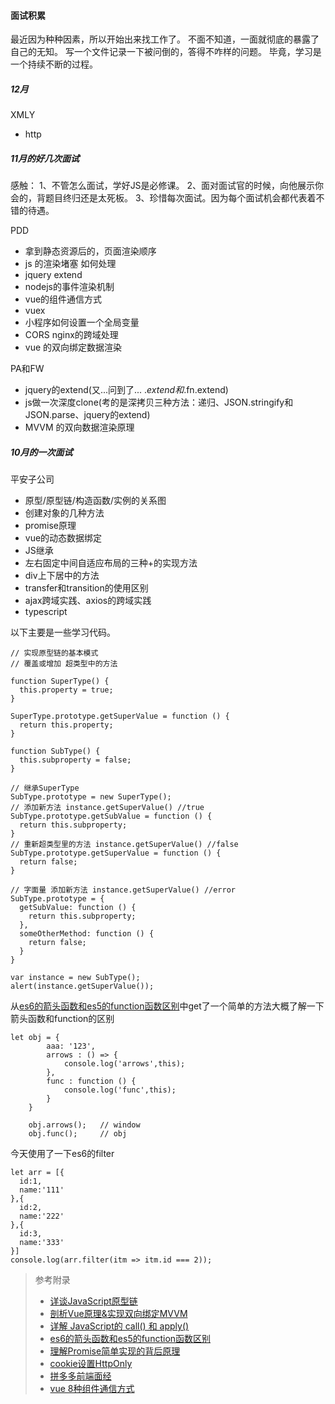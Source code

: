 #### 面试积累

最近因为种种因素，所以开始出来找工作了。
不面不知道，一面就彻底的暴露了自己的无知。
写一个文件记录一下被问倒的，答得不咋样的问题。
毕竟，学习是一个持续不断的过程。

##### 12月

XMLY
+ http

##### 11月的好几次面试

感触：
1、不管怎么面试，学好JS是必修课。
2、面对面试官的时候，向他展示你会的，背题目终归还是太死板。
3、珍惜每次面试。因为每个面试机会都代表着不错的待遇。

PDD
+ 拿到静态资源后的，页面渲染顺序
+ js 的渲染堵塞 如何处理
+ jquery extend
+ nodejs的事件渲染机制
+ vue的组件通信方式
+ vuex
+ 小程序如何设置一个全局变量
+ CORS nginx的跨域处理
+ vue 的双向绑定数据渲染

PA和FW
+ jquery的extend(又...问到了... $.extend和$.fn.extend)
+ js做一次深度clone(考的是深拷贝三种方法：递归、JSON.stringify和JSON.parse、jquery的extend)
+ MVVM 的双向数据渲染原理

##### 10月的一次面试

平安子公司
+ 原型/原型链/构造函数/实例的关系图
+ 创建对象的几种方法
+ promise原理
+ vue的动态数据绑定
+ JS继承
+ 左右固定中间自适应布局的三种+的实现方法
+ div上下居中的方法
+ transfer和transition的使用区别
+ ajax跨域实践、axios的跨域实践
+ typescript

以下主要是一些学习代码。
```
// 实现原型链的基本模式
// 覆盖或增加 超类型中的方法

function SuperType() {
  this.property = true;
}

SuperType.prototype.getSuperValue = function () {
  return this.property;
}

function SubType() {
  this.subproperty = false;
}

// 继承SuperType
SubType.prototype = new SuperType();
// 添加新方法 instance.getSuperValue() //true
SubType.prototype.getSubValue = function () {
  return this.subproperty;
}
// 重新超类型里的方法 instance.getSuperValue() //false
SubType.prototype.getSuperValue = function () {
  return false;
}

// 字面量 添加新方法 instance.getSuperValue() //error
SubType.prototype = {
  getSubValue: function () {
    return this.subproperty;
  },
  someOtherMethod: function () {
    return false;
  }
}

var instance = new SubType();
alert(instance.getSuperValue());

```
从[es6的箭头函数和es5的function函数区别](https://blog.csdn.net/guxiansheng1991/article/details/80009144)中get了一个简单的方法大概了解一下箭头函数和function的区别
```
let obj = {
        aaa: '123',
        arrows : () => {
            console.log('arrows',this);
        },
        func : function () {
            console.log('func',this);
        }
    }

    obj.arrows();   // window
    obj.func();     // obj
```

今天使用了一下es6的filter

```
let arr = [{
  id:1,
  name:'111'
},{
  id:2,
  name:'222'
},{
  id:3,
  name:'333'
}]
console.log(arr.filter(itm => itm.id === 2));
```
>
> 参考附录
> + [详谈JavaScript原型链](https://www.cnblogs.com/chengzp/p/prototype.html)
> + [剖析Vue原理&实现双向绑定MVVM](https://segmentfault.com/a/1190000006599500)
> + [详解 JavaScript的 call() 和 apply()](https://www.cnblogs.com/qiaojie/p/5746688.html)
> + [es6的箭头函数和es5的function函数区别](https://blog.csdn.net/guxiansheng1991/article/details/80009144)
> + [理解Promise简单实现的背后原理](https://segmentfault.com/p/1210000008832836/read)
> + [cookie设置HttpOnly](https://blog.csdn.net/zmx729618/article/details/51461261)
> + [拼多多前端面经](https://www.nowcoder.com/discuss/34549?type=0&order=0&pos=18&page=1)
> + [vue 8种组件通信方式](https://blog.csdn.net/zhoulu001/article/details/79548350)
